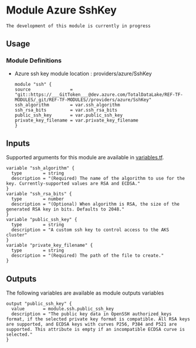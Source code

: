 # Module Azure SshKey

`The development of this module is currently in progress`

## Usage

### Module Definitions

- Azure ssh key module location : providers/azure/SshKey

  ```hcl
  module "ssh" {
  source               = "git::https://___GitToken___@dev.azure.com/TotalDataLake/REF-TF-MODULES/_git/REF-TF-MODULES//providers/azure/SshKey"
  ssh_algorithm        = var.ssh_algorithm
  ssh_rsa_bits         = var.ssh_rsa_bits
  public_ssh_key       = var.public_ssh_key
  private_key_filename = var.private_key_filename
  }
  ```

## Inputs

Supported arguments for this module are available in [variables.tf](variables.tf).

```hcl
variable "ssh_algorithm" {
  type        = string
  description = "(Required) The name of the algorithm to use for the key. Currently-supported values are RSA and ECDSA."
}
variable "ssh_rsa_bits" {
  type        = number
  description = "(Optional) When algorithm is RSA, the size of the generated RSA key in bits. Defaults to 2048."
}
variable "public_ssh_key" {
  type        = string
  description = "A custom ssh key to control access to the AKS cluster"
}
variable "private_key_filename" {
  type        = string
  description = "(Required) The path of the file to create."
}
```

## Outputs

The following variables are available as module outputs variables

```hcl
output "public_ssh_key" {
  value       = module.ssh.public_ssh_key
  description = "The public key data in OpenSSH authorized_keys format, if the selected private key format is compatible. All RSA keys are supported, and ECDSA keys with curves P256, P384 and P521 are supported. This attribute is empty if an incompatible ECDSA curve is selected."
}
```
